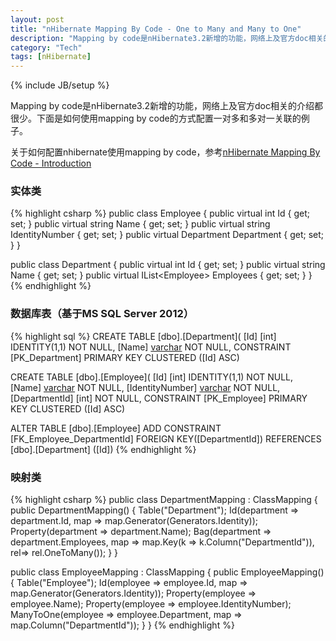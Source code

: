 ```yaml
---
layout: post
title: "nHibernate Mapping By Code - One to Many and Many to One"
description: "Mapping by code是nHibernate3.2新增的功能，网络上及官方doc相关的介绍都很少。下面是如何使用mapping by code的方式配置一对多和多对一关联的例子。"
category: "Tech"
tags: [nHibernate]
---
```

{% include JB/setup %}

Mapping by code是nHibernate3.2新增的功能，网络上及官方doc相关的介绍都很少。下面是如何使用mapping by code的方式配置一对多和多对一关联的例子。

关于如何配置nhibernate使用mapping by code，参考[nHibernate Mapping By Code - Introduction](/blog/2012/07/01/nHibernateMappingByCode-Introduction)

### 实体类

{% highlight csharp %}
public class Employee
{
    public virtual int Id { get; set; }
    public virtual string Name { get; set; }
    public virtual string IdentityNumber { get; set; }
    public virtual Department Department { get; set; }
}

public class Department
{
    public virtual int Id { get; set; }
    public virtual string Name { get; set; }
    public virtual IList&lt;Employee&gt; Employees { get; set; }
}
{% endhighlight %}
 
### 数据库表（基于MS SQL Server 2012）

{% highlight sql %}
CREATE TABLE [dbo].[Department](
    [Id] [int] IDENTITY(1,1) NOT NULL,
    [Name] [varchar](50) NOT NULL,
 CONSTRAINT [PK_Department] PRIMARY KEY CLUSTERED ([Id] ASC)

CREATE TABLE [dbo].[Employee](
    [Id] [int] IDENTITY(1,1) NOT NULL,
    [Name] [varchar](50) NOT NULL,
    [IdentityNumber] [varchar](50) NOT NULL,
    [DepartmentId] [int] NOT NULL,
 CONSTRAINT [PK_Employee] PRIMARY KEY CLUSTERED ([Id] ASC)

ALTER TABLE [dbo].[Employee] ADD CONSTRAINT [FK_Employee_DepartmentId] FOREIGN KEY([DepartmentId])
REFERENCES [dbo].[Department] ([Id])
{% endhighlight %}

### 映射类

{% highlight csharp %}
public class DepartmentMapping : ClassMapping<Department>
{
    public DepartmentMapping()
    {
        Table("Department");
        Id(department => department.Id, map => map.Generator(Generators.Identity));
        Property(department => department.Name);
        Bag(department => department.Employees, map => map.Key(k => k.Column("DepartmentId")), rel=> rel.OneToMany());
    }
}

public class EmployeeMapping : ClassMapping<Employee>
{
    public EmployeeMapping()
    {
        Table("Employee");
        Id(employee => employee.Id, map => map.Generator(Generators.Identity));
        Property(employee => employee.Name);
        Property(employee => employee.IdentityNumber);
        ManyToOne(employee => employee.Department, map => map.Column("DepartmentId"));
    }
}
{% endhighlight %}

